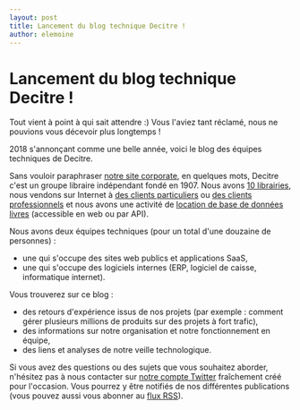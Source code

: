 ```yaml
---
layout: post
title: Lancement du blog technique Decitre !
author: elemoine
---
```


# Lancement du blog technique Decitre !

Tout vient à point à qui sait attendre :) Vous l'aviez tant réclamé, nous ne pouvions vous décevoir plus longtemps !

2018 s'annonçant comme une belle année, voici le blog des équipes techniques de Decitre.

Sans vouloir paraphraser [notre site corporate](https://www.decitre-corporate.com/), en quelques mots, Decitre c'est un 
groupe libraire indépendant fondé en 1907. Nous avons [10 librairies](https://www.decitre.fr/nos-librairies), nous vendons sur Internet à 
[des clients particuliers](https://www.decitre.fr/) ou [des clients professionnels](https://www.decitrepro.fr/) 
et nous avons une activité de [location de base de données livres](https://www.base-orb.fr/) (accessible en web ou par API).

Nous avons deux équipes techniques (pour un total d'une douzaine de personnes) :
* une qui s'occupe des sites web publics et applications SaaS,
* une qui s'occupe des logiciels internes (ERP, logiciel de caisse, informatique internet).

Vous trouverez sur ce blog :
* des retours d'expérience issus de nos projets (par exemple : comment gérer plusieurs millions de produits sur des projets à fort trafic),
* des informations sur notre organisation et notre fonctionnement en équipe,
* des liens et analyses de notre veille technologique.

Si vous avez des questions ou des sujets que vous souhaitez aborder, n'hésitez pas à nous contacter sur 
[notre compte Twitter](https://twitter.com/DecitreTech) fraîchement créé pour l'occasion. Vous pourrez y être 
notifiés de nos différentes publications (vous pouvez aussi vous abonner au [flux RSS](/feed.xml)).
